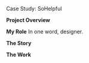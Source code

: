 Case Study: SoHelpful

**Project Overview**


**My Role**
In one word, designer. 

**The Story**


**The Work**
